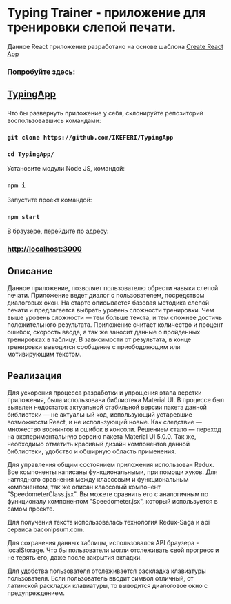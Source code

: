 # Typing Trainer - приложение для тренировки слепой печати.

Данное React приложение разработано на основе шаблона [Create React App](https://github.com/facebook/create-react-app)

### Попробуйте здесь:

## [TypingApp](https://ikeferi.github.io/TypingApp/)
###

Что бы развернуть приложение у себя, склонируйте репозиторий воспользовавшись командами:

### `git clone https://github.com/IKEFERI/TypingApp`

### `cd TypingApp/`

Установите модули Node JS, командой:

### `npm i`

Запустите проект командой: 

### `npm start`

В браузере, перейдите по адресу:

### [http://localhost:3000](http://localhost:3000)

## Описание

Данное приложение, позволяет пользователю обрести навыки слепой печати. Приложение ведет диалог с пользователем, посредством диалоговых окон.
На старте описывается базовая методика слепой печати и предлагается выбрать уровень сложности тренировки. Чем выше уровень сложности — тем больше
текста, и тем сложнее достичь положительного результата. Приложение считает количество и процент ошибок, скорость ввода, а так же заносит данные
о пройденных тренировках в таблицу. В зависимости от результата, в конце тренировки выводится сообщение с приободряющим или мотивирующим текстом.

## Реализация

Для ускорения процесса разработки и упрощения этапа верстки приложения, была использована библиотека Material UI. В процессе был выявлен 
недостаток актуальной стабильной версии пакета данной библиотеки — не актуальный код, использующий устаревшие возможности React, и не использующий
новые. Как следствие — множество ворнингов и ошибок в консоли. Решением стало — переход на экспериментальную версию пакета Material UI 5.0.0. Так же,
необходимо отметить красивый дизайн компонентов данной библиотеки, удобство и обширную область применения.

Для управления общим состоянием приложения использован Redux. Все компоненты написаны функциональными, при помощи хуков. Для наглядного сравнения
между классовым и функциональным компонентом, так же описан классовый компонент "SpeedometerClass.jsx". Вы можете сравнить его с аналогичным по 
функционалу компонентом "Speedometer.jsx", который используется в самом проекте.

Для получения текста использовалась технология Redux-Saga и api сервиса baconipsum.com.

Для сохранения данных таблицы, использовался API браузера - localStorage. Что бы пользователи могли отслеживать свой прогресс и не терять его,
 даже после закрытия вкладки.

Для удобства пользователя отслеживается раскладка клавиатуры пользователя. Если пользователь вводит символ отличный, от латинской раскладки клавиатуры, 
то выводится диалоговое окно с предупреждением.


